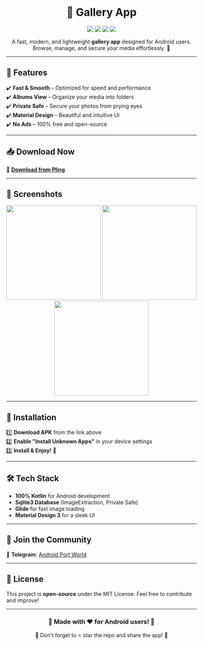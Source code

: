 <h1 align="center">📸 Gallery App</h1>

<p align="center">
  <img src="https://img.shields.io/badge/Platform-Android-green?style=flat-square&logo=android" />
  <img src="https://img.shields.io/badge/Kotlin-100000?style=flat-square&logo=kotlin&logoColor=white&color=blueviolet" />
  <img src="https://img.shields.io/badge/Java-ED8B00?style=flat-square&logo=openjdk&logoColor=white" />
  <img src="https://img.shields.io/github/license/yourusername/GalleryApp?style=flat-square" />
</p>

<p align="center">
  A fast, modern, and lightweight <b>gallery app</b> designed for Android users. Browse, manage, and secure your media effortlessly. 🚀
</p>

---

<h2>🌟 Features</h2>

✔️ <b>Fast & Smooth</b> – Optimized for speed and performance <br>
✔️ <b>Albums View</b> – Organize your media into folders <br>
✔️ <b>Private Safe</b> – Secure your photos from prying eyes <br>
✔️ <b>Material Design</b> – Beautiful and intuitive UI <br>
✔️ <b>No Ads</b> – 100% free and open-source <br>

---

<h2>📥 Download Now</h2>

📌 <b><a href="https://www.pling.com/p/2209171/">Download from Pling</a></b>

---

<h2>📸 Screenshots</h2>

<p align="center">
  <img src="https://github.com/user-attachments/assets/017acc9e-f52d-4c9c-aa16-fff6945775b2" width="250">
  <img src="https://github.com/user-attachments/assets/511fd171-9d4d-4c23-9190-2e0787a39a2b" width="250">
  <img src="https://github.com/user-attachments/assets/8f8b371e-0353-47d9-9051-8fa623d5662b" width="250">
</p>

---

<h2>🚀 Installation</h2>

1️⃣ <b>Download APK</b> from the link above <br>
2️⃣ <b>Enable "Install Unknown Apps"</b> in your device settings <br>
3️⃣ <b>Install & Enjoy!</b> 🎉

---

<h2>🛠 Tech Stack</h2>

- <b>100% Kotlin</b> for Android development  
- <b>Sqlite3 Database</b> (ImageExtraction, Private Safe)  
- <b>Glide</b> for fast image loading  
- <b>Material Design 3</b> for a sleek UI  

---

<h2>📢 Join the Community</h2>

💬 <b>Telegram:</b> <a href="https://t.me/AndroidPortWorld">Android Port World</a>

---

<h2>📝 License</h2>

This project is <b>open-source</b> under the MIT License. Feel free to contribute and improve!  

---

<h3 align="center">🌟 Made with ❤️ for Android users! 🌟</h3>

<p align="center">📢 Don't forget to ⭐ star the repo and share the app! 🚀</p>
